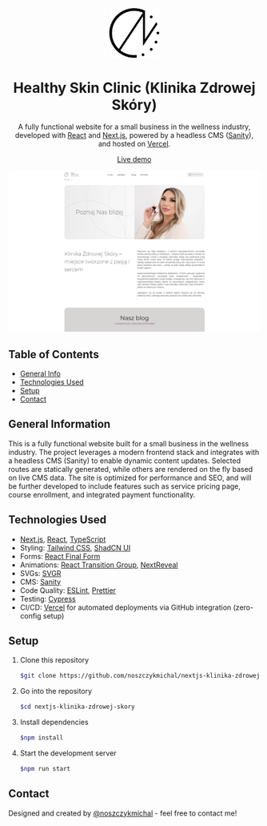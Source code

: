 <div align="center">
  <img alt="Logo" src="https://raw.githubusercontent.com/noszczykmichal/nextjs-klinika-zdrowej-skory/main/src/app/icon0.svg" width="100" />
</div>
<h1 align="center">
Healthy Skin Clinic (Klinika Zdrowej Skóry)
</h1>
<p align="center">
A fully functional website for a small business in the wellness industry, developed with <a href="https://react.dev/" target="_blank">React</a> and <a href="https://nextjs.org" target="_blank">Next.js</a>, powered by a headless CMS (<a href="https://www.sanity.io/" target="_blank">Sanity</a>), and hosted on <a href="https://vercel.com/" target="_blank">Vercel</a>.
</p>

<p align="center">
  <a href="https://www.olganoszczyk.pl/" target="_blank">Live demo</a>
</p>

![demo](https://raw.githubusercontent.com/noszczykmichal/nextjs-klinika-zdrowej-skory/main/src/assets/demo-healthy-skin-clinic.png)

## Table of Contents

- [General Info](#general-information)
- [Technologies Used](#technologies-used)
- [Setup](#setup)
- [Contact](#contact)

## General Information

This is a fully functional website built for a small business in the wellness industry. The project leverages a modern frontend stack and integrates with a headless CMS
(Sanity) to enable dynamic content updates. Selected routes are statically generated, while others are rendered on the fly based on live CMS data. The site is optimized for
performance and SEO, and will be further developed to include features such as service pricing page, course enrollment, and integrated payment functionality.

## Technologies Used

- [Next.js](https://nextjs.org/), [React](https://react.dev/), [TypeScript](https://www.typescriptlang.org/)
- Styling: [Tailwind CSS](https://tailwindcss.com/), [ShadCN UI](https://ui.shadcn.com/)
- Forms: [React Final Form](https://final-form.org/react)
- Animations: [React Transition Group](https://reactcommunity.org/react-transition-group/), [NextReveal](https://github.com/ritmillio/next-reveal)
- SVGs: [SVGR](https://react-svgr.com/)
- CMS: [Sanity](https://www.sanity.io/)
- Code Quality: [ESLint](https://eslint.org/), [Prettier](https://prettier.io/)
- Testing: [Cypress](https://www.cypress.io/)
- CI/CD: [Vercel](https://vercel.com/docs) for automated deployments via GitHub integration (zero-config setup)

## Setup

1. Clone this repository

   ```sh
   $git clone https://github.com/noszczykmichal/nextjs-klinika-zdrowej-skory
   ```

2. Go into the repository

   ```sh
   $cd nextjs-klinika-zdrowej-skory
   ```

3. Install dependencies

   ```sh
   $npm install
   ```

4. Start the development server

   ```sh
   $npm run start
   ```

## Contact

Designed and created by [@noszczykmichal](https://michalnoszczyk.com/) - feel free to contact me!

